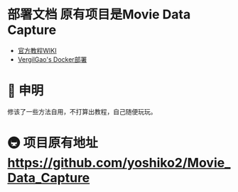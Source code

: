 


# 部署文档 原有项目是Movie Data Capture
* [官方教程WIKI](https://github.com/yoshiko2/Movie_Data_Capture/wiki)
* [VergilGao's Docker部署](https://github.com/VergilGao/docker-mdc)

# 👋 申明

修该了一些方法自用，不打算出教程，自己随便玩玩。


# 🚇 项目原有地址 https://github.com/yoshiko2/Movie_Data_Capture